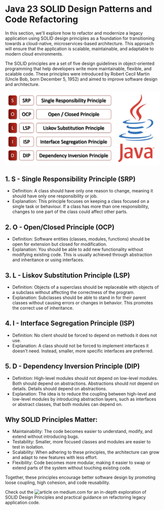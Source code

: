 # Java 23 SOLID Design Patterns and Code Refactoring

In this section, we'll explore how to refactor and modernize a legacy application using SOLID design 
principles as a foundation for transitioning towards a cloud-native, microservices-based architecture. 
This approach will ensure that the application is scalable, maintainable, and adaptable to modern 
cloud environments.

The SOLID principles are a set of five design guidelines in object-oriented programming that help 
developers write more maintainable, flexible, and scalable code. These principles were introduced 
by Robert Cecil Martin (Uncle Bob, born December 5, 1952) and aimed to improve software 
design and architecture.

![SOLID](https://raw.githubusercontent.com/arafkarsh/JavaExamples/main/images/Java-SOLID.jpg)

## 1. S - Single Responsibility Principle (SRP)
- Definition: A class should have only one reason to change, meaning it should have only one 
responsibility or job.
- Explanation: This principle focuses on keeping a class focused on a single task or behaviour. If a 
class has more than one responsibility, changes to one part of the class could affect other parts.

## 2. O - Open/Closed Principle (OCP)
- Definition: Software entities (classes, modules, functions) should be open for extension but closed for 
modification.
- Explanation: You should be able to add new functionality without modifying existing code. This is 
usually achieved through abstraction and inheritance or using interfaces.

## 3. L - Liskov Substitution Principle (LSP)
- Definition: Objects of a superclass should be replaceable with objects of a subclass without 
affecting the correctness of the program.
- Explanation: Subclasses should be able to stand in for their parent classes without causing errors 
or changes in behavior. This promotes the correct use of inheritance.

## 4. I - Interface Segregation Principle (ISP)
- Definition: No client should be forced to depend on methods it does not use.
- Explanation: A class should not be forced to implement interfaces it doesn't need. Instead, smaller, 
more specific interfaces are preferred.

## 5. D - Dependency Inversion Principle (DIP)
- Definition: High-level modules should not depend on low-level modules. Both should depend on 
abstractions. Abstractions should not depend on details. Details should depend on abstractions.
- Explanation: The idea is to reduce the coupling between high-level and low-level modules by 
introducing abstraction layers, such as interfaces or abstract classes, that both modules can depend on.

## Why SOLID Principles Matter:
- Maintainability: The code becomes easier to understand, modify, and extend without introducing bugs.
- Testability: Smaller, more focused classes and modules are easier to test in isolation.
- Scalability: When adhering to these principles, the architecture can grow and adapt to new features with less effort.
- Flexibility: Code becomes more modular, making it easier to swap or extend parts of the system without touching existing code.

Together, these principles encourage better software design by promoting loose coupling, high cohesion, 
and code reusability.

Check out the ![article](https://arafkarsh.medium.com/java-solid-patterns-refactoring-cfc826c275b5) on medium.com for an in-depth exploration of SOLID Design Principles and 
practical guidance on refactoring legacy application code.


